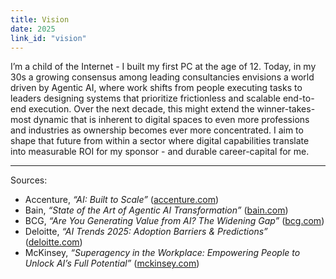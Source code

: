 ```yaml
---
title: Vision
date: 2025
link_id: "vision"
---
```


I’m a child of the Internet - I built my first PC at the age of 12. Today, in my 30s a growing consensus among leading consultancies envisions a world driven by <span class="text-accent-light dark:text-accent-dark">Agentic AI</span>, where work shifts from people executing tasks to leaders <span class="text-accent-light dark:text-accent-dark">designing systems</span> that prioritize frictionless and scalable end-to-end execution. Over the next decade, this might extend the winner-takes-most dynamic that is inherent to digital spaces to even more professions and industries as ownership becomes ever more concentrated. I aim to shape that future from within a sector where digital capabilities translate into measurable <span class="text-accent-light dark:text-accent-dark">ROI</span> for my sponsor - and durable career-capital for me.

---

Sources:
- Accenture, *“AI: Built to Scale”* ([accenture.com](https://www.accenture.com/content/dam/accenture/final/a-com-migration/thought-leadership-assets/accenture-built-to-scale-pdf-report.pdf?utm_source=chatgpt.com))  
- Bain, *“State of the Art of Agentic AI Transformation”* ([bain.com](https://www.bain.com/insights/state-of-the-art-of-agentic-ai-transformation-technology-report-2025/?utm_source=chatgpt.com))  
- BCG, *“Are You Generating Value from AI? The Widening Gap”* ([bcg.com](https://www.bcg.com/publications/2025/are-you-generating-value-from-ai-the-widening-gap))
- Deloitte, *“AI Trends 2025: Adoption Barriers & Predictions”* ([deloitte.com](https://www.deloitte.com/us/en/services/consulting/blogs/ai-adoption-challenges-ai-trends.html)) 
- McKinsey, *“Superagency in the Workplace: Empowering People to Unlock AI’s Full Potential”* ([mckinsey.com](https://www.mckinsey.com/capabilities/mckinsey-digital/our-insights/superagency-in-the-workplace-empowering-people-to-unlock-ais-full-potential-at-work))
